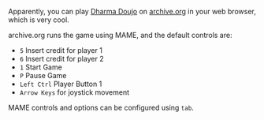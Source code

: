 Apparently, you can play [Dharma Doujo](../notes/dharma-doujo.md) on [archive.org](https://archive.org/details/arcade_dharma) in your web browser, which is very cool.

archive.org runs the game using MAME, and the default controls are:
- `5` Insert credit for player 1
- `6` Insert credit for player 2
- `1` Start Game
- `P` Pause Game
- `Left Ctrl` Player Button 1
- `Arrow Keys` for joystick movement

MAME controls and options can be configured using `tab`.

